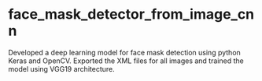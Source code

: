 # face_mask_detector_from_image_cnn
Developed a deep learning model for face mask detection using python Keras and OpenCV. Exported the XML files for all images and trained the model using VGG19 architecture.
